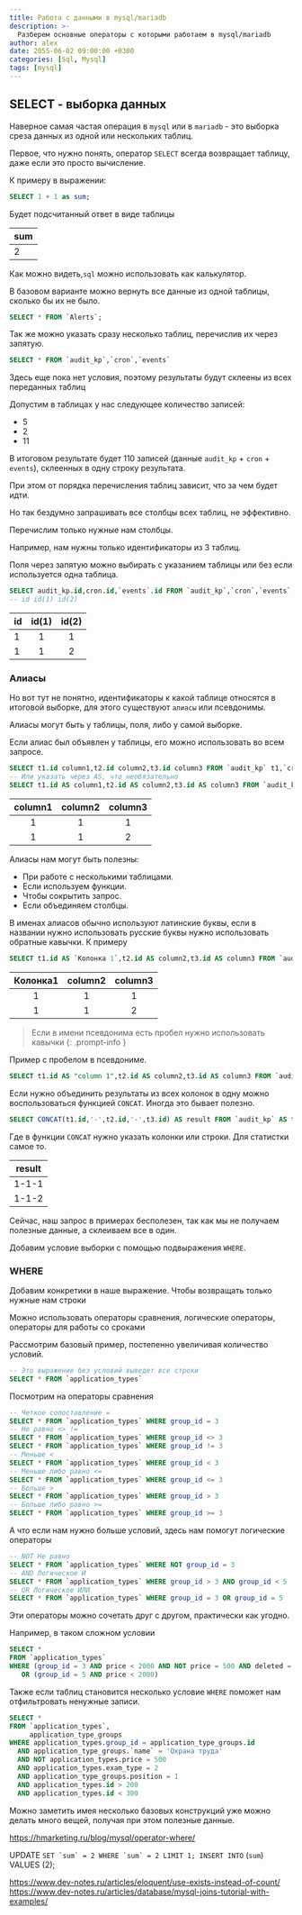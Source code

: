 ```yaml
---
title: Работа с данными в mysql/mariadb
description: >-
  Разберем основные операторы с которыми работаем в mysql/mariadb
author: alex
date: 2055-06-02 09:00:00 +0300
categories: [Sql, Mysql]
tags: [mysql]
---
```


## SELECT - выборка данных

Наверное самая частая операция в `mysql` или в `mariadb` - это выборка среза данных из одной или нескольких таблиц.

Первое, что нужно понять, оператор `SELECT` всегда возвращает таблицу, даже если это просто вычисление.

К примеру в выражении:

````sql
SELECT 1 + 1 as sum;
````

Будет подсчитанный ответ в виде таблицы

| sum |
|-----|
| 2   | 

Как можно видеть,`sql` можно использовать как калькулятор.

В базовом варианте можно вернуть все данные из одной таблицы, сколько бы их не было.

````sql
SELECT * FROM `Alerts`;
````

Так же можно указать сразу несколько таблиц, перечислив их через запятую.

````sql
SELECT * FROM `audit_kp`,`cron`,`events`
````

Здесь еще пока нет условия, поэтому результаты будут склеены из всех переданных таблиц

Допустим в таблицах у нас следующее количество записей:

- 5
- 2
- 11

В итоговом результате будет 110 записей (данные `audit_kp` + `cron` + `events`), склеенных в одну строку результата.

При этом от порядка перечисления таблиц зависит, что за чем будет идти. 

Но так бездумно запрашивать все столбцы всех таблиц, не эффективно.

Перечислим только нужные нам столбцы.

Например, нам нужны только идентификаторы из 3 таблиц.

Поля через запятую можно выбирать с указанием таблицы или без если используется одна таблица.

````sql
SELECT audit_kp.id,cron.id,`events`.id FROM `audit_kp`,`cron`,`events`;
-- id id(1) id(2)
````

| id | id(1) | id(2) |
|----|:-----:|:-----:|
| 1  |   1   |   1   | 
| 1  |   1   |   2   |

### Алиасы

Но вот тут не понятно, идентификаторы к какой таблице относятся в итоговой выборке, для этого существуют `алиасы` или псевдонимы.

Алиасы могут быть у таблицы, поля, либо у самой выборке.

Если алиас был объявлен у таблицы, его можно использовать во всем запросе.

````sql
SELECT t1.id column1,t2.id column2,t3.id column3 FROM `audit_kp` t1,`cron` t2,`events` t3
-- Или указать через AS, что необязательно
SELECT t1.id AS column1,t2.id AS column2,t3.id AS column3 FROM `audit_kp` AS t1,`cron` AS t2,`events` AS t3
````

| column1 | column2 | column3 |
|:-------:|:-------:|:-------:|
|    1    |    1    |    1    | 
|    1    |    1    |    2    |


Алиасы нам могут быть полезны:

- При работе с несколькими таблицами.
- Если используем функции.
- Чтобы сокрытить запрос.
- Если объединяем столбцы.

В именах алиасов обычно используют латинские буквы, если в названии нужно использовать русские буквы нужно использовать обратные кавычки. К примеру

````sql
SELECT t1.id AS `Колонка 1`,t2.id AS column2,t3.id AS column3 FROM `audit_kp` AS t1,`cron` AS t2,`events` AS t3
````

| Колонка1  | column2 | column3 |
|:---------:|:-------:|:-------:|
|     1     |    1    |    1    | 
|     1     |    1    |    2    |

> Если в имени псевдонима есть пробел нужно использовать кавычки
{: .prompt-info }

Пример с пробелом в псевдониме.

````sql
SELECT t1.id AS "column 1",t2.id AS column2,t3.id AS column3 FROM `audit_kp` AS t1,`cron` AS t2,`events` AS t3
````

Если нужно объединить результаты из всех колонок в одну можно воспользоваться функцией `CONCAT`. Иногда это бывает полезно.

````sql
SELECT CONCAT(t1.id,'-',t2.id,'-',t3.id) AS result FROM `audit_kp` AS t1,`cron` AS t2,`events` AS t3
````

Где в функции `CONCAT` нужно указать колонки или строки. Для статистки самое то.

|    result    | 
|:------------:|
|    1-1-1     |
|    1-1-2     |


Сейчас, наш запрос в примерах бесполезен, так как мы не получаем полезные данные, а склеиваем все в один.

Добавим условие выборки с помощью подвыражения `WHERE`.

### WHERE

Добавим конкретики в наше выражение. Чтобы возвращать только нужные нам строки

Можно использовать операторы сравнения, логические операторы, операторы для работы со сроками

Рассмотрим базовый пример, постепенно увеличивая количество условий.

````sql
-- Это выражение без условий выведет все строки 
SELECT * FROM `application_types`
````

Посмотрим на операторы сравнения

````sql
-- Четкое сопоставление =
SELECT * FROM `application_types` WHERE group_id = 3
-- Не равно <> !=
SELECT * FROM `application_types` WHERE group_id <> 3
SELECT * FROM `application_types` WHERE group_id != 3
-- Меньше <
SELECT * FROM `application_types` WHERE group_id < 3   
-- Меньше либо равно <=
SELECT * FROM `application_types` WHERE group_id <= 3
-- Больше >
SELECT * FROM `application_types` WHERE group_id > 3
-- Больше либо равно >=
SELECT * FROM `application_types` WHERE group_id >= 3
````

А что если нам нужно больше условий, здесь нам помогут логические операторы

````sql
-- NOT Не равно
SELECT * FROM `application_types` WHERE NOT group_id = 3
-- AND Логическое И
SELECT * FROM `application_types` WHERE group_id > 3 AND group_id < 5
-- OR Логическое ИЛИ
SELECT * FROM `application_types` WHERE group_id = 3 OR group_id = 5
````

Эти операторы можно сочетать друг с другом, практически как угодно.

Например, в таком сложном условии 

````sql
SELECT *
FROM `application_types`
WHERE (group_id = 3 AND price < 2000 AND NOT price = 500 AND deleted = 0)
   OR (group_id = 5 AND price < 2000)
````

Также если таблиц становится несколько условие `WHERE` поможет нам отфильтровать ненужные записи.

````sql
SELECT *
FROM `application_types`,
     application_type_groups
WHERE application_types.group_id = application_type_groups.id
  AND application_type_groups.`name` = 'Охрана труда'
  AND NOT application_types.price = 500
  AND application_types.exam_type = 2
  AND application_type_groups.position = 1
  AND application_types.id > 200
  AND application_types.id < 300
````

Можно заметить имея несколько базовых конструкций уже можно делать много вещей, получая при этом полезные данные.


https://hmarketing.ru/blog/mysql/operator-where/



UPDATE `` SET `sum` = 2 WHERE `sum` = 2 LIMIT 1;
INSERT INTO `` (`sum`) VALUES (2);

https://www.dev-notes.ru/articles/eloquent/use-exists-instead-of-count/
https://www.dev-notes.ru/articles/database/mysql-joins-tutorial-with-examples/
